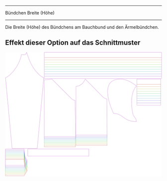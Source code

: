 - - -
Bündchen Breite (Höhe)
- - -

Die Breite (Höhe) des Bündchens am Bauchbund und den Ärmelbündchen.

## Effekt dieser Option auf das Schnittmuster

![Dieses Bild zeigt den Effekt dieser Variable, indem es unterschiedliche Masse dieser Variable überlagert darstellt](hugo_ribbingheight_sample.svg "Effekt dieser Variable auf das Schnittmuster")
